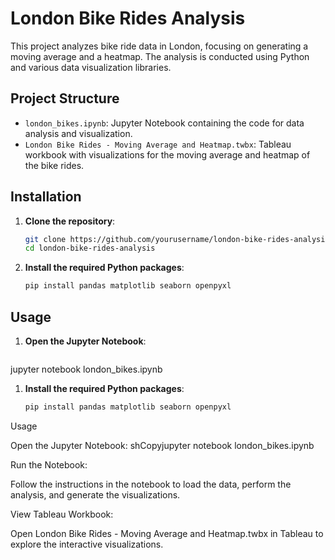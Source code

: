 # London Bike Rides Analysis

This project analyzes bike ride data in London, focusing on generating a moving average and a heatmap. The analysis is conducted using Python and various data visualization libraries.

## Project Structure

* `london_bikes.ipynb`: Jupyter Notebook containing the code for data analysis and visualization.
* `London Bike Rides - Moving Average and Heatmap.twbx`: Tableau workbook with visualizations for the moving average and heatmap of the bike rides.

## Installation

1. **Clone the repository**:

   ```sh
   git clone https://github.com/yourusername/london-bike-rides-analysis.git
   cd london-bike-rides-analysis

1. **Install the required Python packages**:

   ```sh
   pip install pandas matplotlib seaborn openpyxl


## Usage

1. **Open the Jupyter Notebook**:

   ```sh
  jupyter notebook london_bikes.ipynb

1. **Install the required Python packages**:

   ```sh
   pip install pandas matplotlib seaborn openpyxl


Usage

Open the Jupyter Notebook:
shCopyjupyter notebook london_bikes.ipynb

Run the Notebook:

Follow the instructions in the notebook to load the data, perform the analysis, and generate the visualizations.


View Tableau Workbook:

Open London Bike Rides - Moving Average and Heatmap.twbx in Tableau to explore the interactive visualizations.
